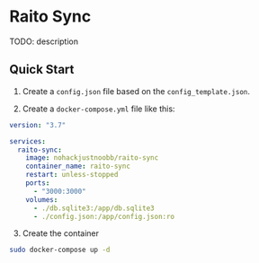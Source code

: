 # Raito Sync

TODO: description

## Quick Start

1. Create a `config.json` file based on the `config_template.json`.

2. Create a `docker-compose.yml` file like this:

```yml
version: "3.7"

services:
  raito-sync:
    image: nohackjustnoobb/raito-sync
    container_name: raito-sync
    restart: unless-stopped
    ports:
      - "3000:3000"
    volumes:
      - ./db.sqlite3:/app/db.sqlite3
      - ./config.json:/app/config.json:ro
```

3. Create the container

```bash
sudo docker-compose up -d
```
